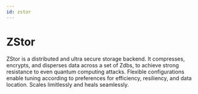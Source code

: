 ```yaml
---
id: zstor
---
```

# ZStor

ZStor is a distributed and ultra secure storage backend. It compresses, encrypts, and disperses data across a set of Zdbs, to achieve strong resistance to even quantum computing attacks. Flexible configurations enable tuning according to preferences for efficiency, resiliency, and data location. Scales limitlessly and heals seamlessly.
